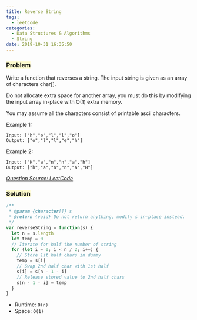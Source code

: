 ```yaml
---
title: Reverse String
tags:
  - leetcode
categories:
  - Data Structures & Algorithms
  - String
date: 2019-10-31 16:35:50
---
```


### <span style="background-color: #FFFBCC"> Problem

Write a function that reverses a string. The input string is given as an array of characters char[].

Do not allocate extra space for another array, you must do this by modifying the input array in-place with O(1) extra memory.

You may assume all the characters consist of printable ascii characters.

<!-- more -->

Example 1:

```
Input: ["h","e","l","l","o"]
Output: ["o","l","l","e","h"]
```

Example 2:

```
Input: ["H","a","n","n","a","h"]
Output: ["h","a","n","n","a","H"]
```

_[Question Source: LeetCode](https://leetcode.com/problems/reverse-string/)_

### <span style="background-color: #FFFBCC"> Solution

```javascript
/**
 * @param {character[]} s
 * @return {void} Do not return anything, modify s in-place instead.
 */
var reverseString = function(s) {
  let n = s.length
  let temp = 0
  // Iterate for half the number of string
  for (let i = 0; i < n / 2; i++) {
    // Store 1st half chars in dummy
    temp = s[i]
    // Swap 2nd half char with 1st half
    s[i] = s[n - 1 - i]
    // Release stored value to 2nd half chars
    s[n - 1 - i] = temp
  }
}
```

- Runtime: `O(n)`
- Space: `O(1)`
